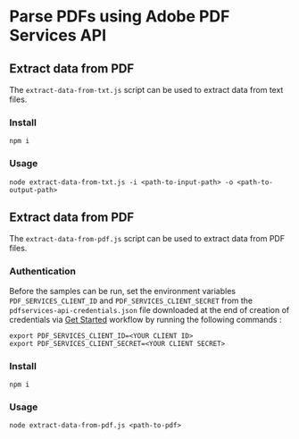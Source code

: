 # Parse PDFs using Adobe PDF Services API

## Extract data from PDF

The `extract-data-from-txt.js` script can be used to extract data from text files.

### Install

```
npm i
```

### Usage

```
node extract-data-from-txt.js -i <path-to-input-path> -o <path-to-output-path>
```


## Extract data from PDF

The `extract-data-from-pdf.js` script can be used to extract data from PDF files.

### Authentication

Before the samples can be run, set the environment variables `PDF_SERVICES_CLIENT_ID` and `PDF_SERVICES_CLIENT_SECRET` 
from the `pdfservices-api-credentials.json` file downloaded at the end of creation of credentials via 
[Get Started](https://www.adobe.io/apis/documentcloud/dcsdk/gettingstarted.html?ref=getStartedWithServicesSdk) 
workflow by running the following commands :

```
export PDF_SERVICES_CLIENT_ID=<YOUR CLIENT ID>
export PDF_SERVICES_CLIENT_SECRET=<YOUR CLIENT SECRET>
```

### Install

```
npm i
```

### Usage

```
node extract-data-from-pdf.js <path-to-pdf>
```
